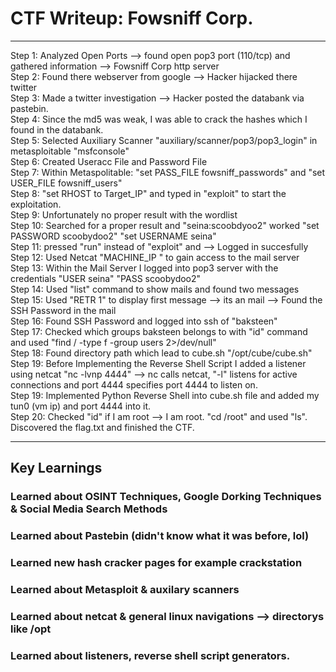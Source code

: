 # CTF Writeup: Fowsniff Corp.

---

Step 1: Analyzed Open Ports --> found open pop3 port (110/tcp) and gathered information --> Fowsniff Corp http server  
Step 2: Found there webserver from google --> Hacker hijacked there twitter  
Step 3: Made a twitter investigation --> Hacker posted the databank via pastebin.  
Step 4: Since the md5 was weak, I was able to crack the hashes which I found in the databank.  
Step 5: Selected Auxiliary Scanner "auxiliary/scanner/pop3/pop3_login" in metasploitable "msfconsole"  
Step 6: Created Useracc File and Password File  
Step 7: Within Metaspolitable: "set PASS_FILE fowsniff_passwords" and "set USER_FILE fowsniff_users"  
Step 8: "set RHOST to Target_IP" and typed in "exploit" to start the exploitation.  
Step 9: Unfortunately no proper result with the wordlist  
Step 10: Searched for a proper result and "seina:scoobdyoo2" worked "set PASSWORD scoobydoo2" "set USERNAME seina"  
Step 11: pressed "run" instead of "exploit" and --> Logged in succesfully  
Step 12: Used Netcat "MACHINE_IP <port>" to gain access to the mail server  
Step 13: Within the Mail Server I logged into  pop3 server with the credentials "USER seina" "PASS scoobydoo2"  
Step 14: Used "list" command to show mails and found two messages  
Step 15: Used "RETR 1" to display first message --> its an mail --> Found the SSH Password in the mail  
Step 16: Found SSH Password and logged into ssh of "baksteen"  
Step 17: Checked which groups baksteen belongs to with "id" command and used "find / -type f -group users 2>/dev/null"  
Step 18: Found directory path which lead to cube.sh "/opt/cube/cube.sh"  
Step 19: Before Implementing the Reverse Shell Script I added a listener using netcat "nc -lvnp 4444" -->
nc calls netcat, "-l" listens for active connections and port 4444 specifies port 4444 to listen on.  
Step 19: Implemented Python Reverse Shell into cube.sh file and added my tun0 (vm ip) and port 4444 into it.  
Step 20: Checked "id" if I am root --> I am root. "cd /root" and used "ls". Discovered the flag.txt and finished the CTF.  

---

## Key Learnings

### Learned about OSINT Techniques, Google Dorking Techniques & Social Media Search Methods
### Learned about Pastebin (didn't know what it was before, lol)
### Learned new hash cracker pages for example crackstation
### Learned about Metasploit & auxilary scanners
### Learned about netcat & general linux navigations --> directorys like /opt
### Learned about listeners, reverse shell script generators.
